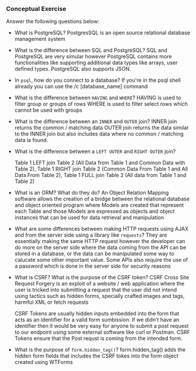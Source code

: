 ### Conceptual Exercise

Answer the following questions below:

- What is PostgreSQL?
    PostgresSQL is an open source relational database management system

- What is the difference between SQL and PostgreSQL?
    SQL and PostgreSQL are very simular however PostgreSQL contains more functionalities like supporting additional data types like arrays, user defined types. PostgreSQL also supports JSON.

- In `psql`, how do you connect to a database?
    If you're in the psql shell already you can use the /c [database_name] command

- What is the difference between `HAVING` and `WHERE`?
    HAVING is used to filter group or groups of rows
    WHERE is used to filter select rows which cannot be used with groups 

- What is the difference between an `INNER` and `OUTER` join?
    INNER join returns the common / matching data
    OUTER join returns the data similar to the INNER join but also includes data where no common / matching data ia found. 


- What is the difference between a `LEFT OUTER` and `RIGHT OUTER` join?

    Table 1 LEFT join Table 2 (All Data from Table 1 and Common Data with Table 2), 
    Table 1 RIGHT join Table 2 (Common Data From Table 1 and All Data From Table 2), 
    Table 1 FULL join Table 2 (All data from Table 1 and Table 2)

- What is an ORM? What do they do?
    An Object Relation Mapping software allows the creation of a bridge between the relational database and object oriented program where Models are created that represent each Table and those Models are expressed as objects and object instances that can be used for data retrieval and manipulation

- What are some differences between making HTTP requests using AJAX 
  and from the server side using a library like `requests`?
    They are essentially making the same HTTP request however the developer can do more on the server side where the data coming from the API can be stored in a database, or the data can be manipulated some way to calucate some other important value. Some APIs also require the use of a password which is done in the server side for security reasons


- What is CSRF? What is the purpose of the CSRF token?
    CSRF Cross Site Request Forgery is an exploit of a website / web application where the user is tricked into submitting a request that the user did not intend using tactics such as hidden forms, specially crafted images and tags, harmful XML or fetch requests

    CSRF Tokens are usually hidden inputs embedded into the form that acts as an identifier for a valid form sumbission. If we didn't have an identifier then it would be very easy for anyone to submit a post request to our endpoint using some external software like curl or Postman. CSRF Tokens ensure that the Post requst is coming from the intended form.


- What is the purpose of `form.hidden_tag()`?
    form.hidden_tag() adds the hidden form fields that includes the CSRF tokes into the form object created using WTForms
